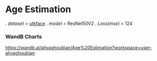 # Age Estimation

. _dataset_  = <a href='https://www.kaggle.com/datasets/jangedoo/utkface-new'>utkface</a>
. _model_ = ResNet50V2
. _Loss(mse)_ = 124

### WandB Charts
https://wandb.ai/aliyaghoubian/Age%20Estimation?workspace=user-aliyaghoubian
